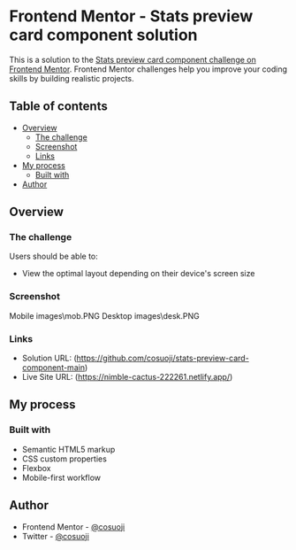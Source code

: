 # Frontend Mentor - Stats preview card component solution

This is a solution to the [Stats preview card component challenge on Frontend Mentor](https://www.frontendmentor.io/challenges/stats-preview-card-component-8JqbgoU62). Frontend Mentor challenges help you improve your coding skills by building realistic projects. 

## Table of contents

- [Overview](#overview)
  - [The challenge](#the-challenge)
  - [Screenshot](#screenshot)
  - [Links](#links)
- [My process](#my-process)
  - [Built with](#built-with)
- [Author](#author)

## Overview

### The challenge

Users should be able to:

- View the optimal layout depending on their device's screen size

### Screenshot

Mobile images\mob.PNG
Desktop images\desk.PNG

### Links

- Solution URL: (https://github.com/cosuoji/stats-preview-card-component-main)
- Live Site URL: (https://nimble-cactus-222261.netlify.app/)

## My process

### Built with

- Semantic HTML5 markup
- CSS custom properties
- Flexbox
- Mobile-first workflow

## Author

- Frontend Mentor - [@cosuoji](https://www.frontendmentor.io/profile/cosuoji)
- Twitter - [@cosuoji](https://www.twitter.com/cosuoji)
